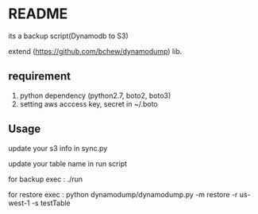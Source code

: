 
README
=================

its a backup script(Dynamodb to S3)

extend (https://github.com/bchew/dynamodump) lib.

requirement
---------
1. python dependency (python2.7, boto2, boto3)
2. setting aws acccess key, secret in ~/.boto

Usage
---------------

update your s3 info in sync.py

update your table name in run script


for backup
exec : ./run 

for restore
exec : python dynamodump/dynamodump.py -m restore -r us-west-1 -s testTable



